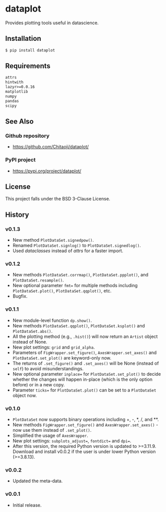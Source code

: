 # dataplot
Provides plotting tools useful in datascience.

## Installation
```sh
$ pip install dataplot
```

## Requirements
```txt
attrs
hintwith
lazyr>=0.0.16
matplotlib
numpy
pandas
scipy
```

## See Also
### Github repository
* https://github.com/Chitaoji/dataplot/

### PyPI project
* https://pypi.org/project/dataplot/

## License
This project falls under the BSD 3-Clause License.

## History
### v0.1.3
* New method `PlotDataSet.signedpow()`.
* Renamed `PlotDataSet.signlog()` to `PlotDataSet.signedlog()`.
* Used *dataclasses* instead of *attrs* for a faster import.

### v0.1.2
* New methods `PlotDataSet.corrmap()`, `PlotDataSet.ppplot()`, and `PlotDataSet.resample()`.
* New optional parameter `fmt=` for multiple methods including `PlotDataSet.plot()`, `PlotDataSet.qqplot()`, etc.
* Bugfix.

### v0.1.1
* New module-level function `dp.show()`.
* New methods `PlotDataSet.qqplot()`, `PlotDataSet.ksplot()` and `PlotDataSet.abs()`.
* All the plotting method (e.g., `.hist()`) will now return an `Artist` object instead of None.
* New plot settings: `grid` and `grid_alpha`.
* Parameters of `FigWrapper.set_figure()`, `AxesWrapper.set_axes()` and `PlotDataSet.set_plot()` are keyword-only now.
* The returns of `.set_figure()` and `.set_axes()` will be None (instead of `self`) to avoid misunderstandings.
* New optional parameter `inplace=` for `PlotDataSet.set_plot()` to decide whether the changes will happen in-place (which is the only option before) or in a new copy.
* Parameter `ticks=` for `PlotDataSet.plot()` can be set to a `PlotDataSet` object now.

### v0.1.0
* `PlotDataSet` now supports binary operations including +, -, *, /, and **.
* New methods `FigWrapper.set_figure()` and `AxesWrapper.set_axes()` - now use them instead of `.set_plot()`.
* Simplified the usage of `AxesWrapper`.
* New plot settings: `subplots_adjust=`, `fontdict=` and `dpi=`.
* After this version, the required Python version is updated to >=3.11.9. Download and install v0.0.2 if the user is under lower Python version (>=3.8.13).

### v0.0.2
* Updated the meta-data.

### v0.0.1
* Initial release.
